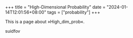 +++
title = "High-Dimensional Probability"
date = "2024-01-14T12:01:56+08:00"
tags = ["probability"]
+++

This is a page about »High_dim_prob«.

suidfov

